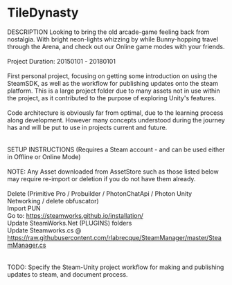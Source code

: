 # TileDynasty
DESCRIPTION Looking to bring the old arcade-game feeling back from nostalgia. With bright neon-lights whizzing by while Bunny-hopping travel through the Arena, and check out our Online game modes with your friends.
<br>
<br>
Project Duration: 20150101 - 20180101
<br>
<br>
First personal project, focusing on getting some introduction on using the SteamSDK, as well as the workflow for publishing updates onto the steam platform. This is a large project folder due to many assets not in use within the project, as it contributed to the purpose of exploring Unity's features.
<br>
<br>
Code architecture is obviously far from optimal, due to the learning process along development. However many concepts understood during the journey has and will be put to use in projects current and future.
<br>
<br>
<br>
SETUP INSTRUCTIONS (Requires a Steam account - and can be used either in Offline or Online Mode)
<br>
<br>NOTE: Any Asset downloaded from AssetStore such as those listed below may require re-import or deletion if you do not have them already.
<br>
<br>Delete (Primitive Pro / Probuilder / PhotonChatApi / Photon Unity Networking / delete obfuscator)
<br>Import PUN
<br>Go to: https://steamworks.github.io/installation/
<br>Update SteamWorks.Net (PLUGINS) folders
<br>Update Steamworks.cs @ https://raw.githubusercontent.com/rlabrecque/SteamManager/master/SteamManager.cs
<br>
<br>
<br>TODO: Specify the Steam-Unity project workflow for making and publishing updates to steam, and document process.
